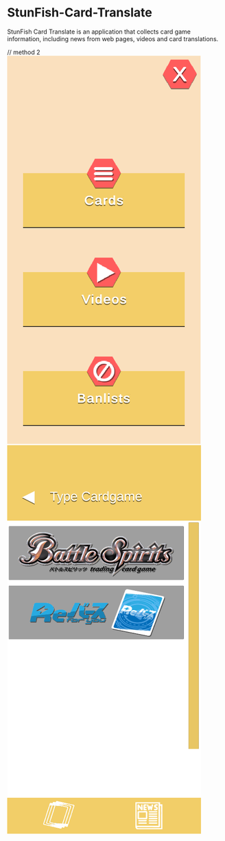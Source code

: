 # StunFish-Card-Translate
StunFish Card Translate is an application that collects card game information, including news from web pages, videos and card translations.

// method 2
![Test Image 3](https://github.com/l3allil2onz/StunFish-Card-Translate/blob/main/Images/1.png)
![Test Image 4](https://github.com/l3allil2onz/StunFish-Card-Translate/blob/main/Images/2.png)
